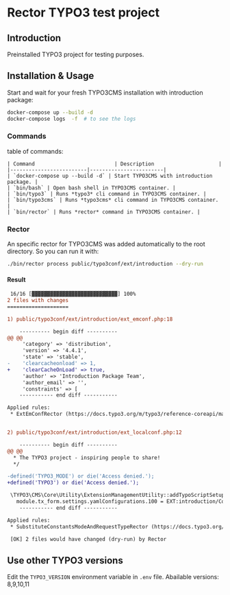# Rector TYPO3 test project

## Introduction

Preinstalled TYPO3 project for testing purposes.

## Installation & Usage

Start and wait for your fresh TYPO3CMS installation with introduction package:

```bash
docker-compose up --build -d
docker-compose logs  -f  # to see the logs
```

### Commands

table of commands:

    | Command                          | Description                     |
    |-------------------------|------------------------|
    | `docker-compose up --build -d` | Start TYPO3CMS with introduction package. |
    | `bin/bash` | Open bash shell in TYPO3CMS container. |
    | `bin/typo3` | Runs *typo3* cli command in TYPO3CMS container. |
    | `bin/typo3cms` | Runs *typo3cms* cli command in TYPO3CMS container. |
    | `bin/rector` | Runs *rector* command in TYPO3CMS container. |

### Rector

An specific rector for TYPO3CMS was added automatically to the root directory.
So you can run it with:

```bash
./bin/rector process public/typo3conf/ext/introduction --dry-run
```

#### Result

```diff
 16/16 [▓▓▓▓▓▓▓▓▓▓▓▓▓▓▓▓▓▓▓▓▓▓▓▓▓▓▓▓] 100%
2 files with changes
====================

1) public/typo3conf/ext/introduction/ext_emconf.php:18

    ---------- begin diff ----------
@@ @@
     'category' => 'distribution',
     'version' => '4.4.1',
     'state' => 'stable',
-    'clearcacheonload' => 1,
+    'clearCacheOnLoad' => true,
     'author' => 'Introduction Package Team',
     'author_email' => '',
     'constraints' => [
    ----------- end diff -----------

Applied rules:
 * ExtEmConfRector (https://docs.typo3.org/m/typo3/reference-coreapi/master/en-us/ExtensionArchitecture/DeclarationFile/Index.html)


2) public/typo3conf/ext/introduction/ext_localconf.php:12

    ---------- begin diff ----------
@@ @@
  * The TYPO3 project - inspiring people to share!
  */

-defined('TYPO3_MODE') or die('Access denied.');
+defined('TYPO3') or die('Access denied.');

 \TYPO3\CMS\Core\Utility\ExtensionManagementUtility::addTypoScriptSetup('
   module.tx_form.settings.yamlConfigurations.100 = EXT:introduction/Configuration/Form/CustomFormSetup.yaml
    ----------- end diff -----------

Applied rules:
 * SubstituteConstantsModeAndRequestTypeRector (https://docs.typo3.org/c/typo3/cms-core/master/en-us/Changelog/11.0/Deprecation-92947-DeprecateTYPO3_MODEAndTYPO3_REQUESTTYPEConstants.html)

 [OK] 2 files would have changed (dry-run) by Rector

```

## Use other TYPO3 versions

Edit the `TYPO3_VERSION` environment variable in `.env` file.
Abailable versions: 8,9,10,11
